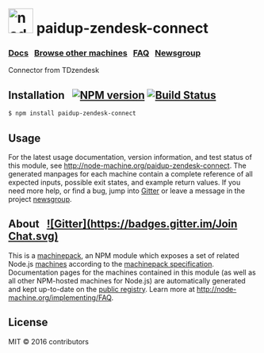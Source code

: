 
<h1>
  <a href="http://node-machine.org" title="Node-Machine public registry"><img alt="node-machine logo" title="Node-Machine Project" src="http://node-machine.org/images/machine-anthropomorph-for-white-bg.png" width="50" /></a>
  paidup-zendesk-connect
</h1>

### [Docs](http://node-machine.org/paidup-zendesk-connect) &nbsp; [Browse other machines](http://node-machine.org/machinepacks) &nbsp;  [FAQ](http://node-machine.org/implementing/FAQ)  &nbsp;  [Newsgroup](https://groups.google.com/forum/?hl=en#!forum/node-machine)

Connector from TDzendesk


## Installation &nbsp; [![NPM version](https://badge.fury.io/js/paidup-zendesk-connect.svg)](http://badge.fury.io/js/paidup-zendesk-connect) [![Build Status](https://travis-ci.org/mikermcneil/paidup-zendesk-connect.png?branch=master)](https://travis-ci.org/mikermcneil/paidup-zendesk-connect)

```sh
$ npm install paidup-zendesk-connect
```

## Usage

For the latest usage documentation, version information, and test status of this module, see <a href="http://node-machine.org/paidup-zendesk-connect" title="Connector from TDzendesk (for node.js)">http://node-machine.org/paidup-zendesk-connect</a>.  The generated manpages for each machine contain a complete reference of all expected inputs, possible exit states, and example return values.  If you need more help, or find a bug, jump into [Gitter](https://gitter.im/node-machine/general) or leave a message in the project [newsgroup](https://groups.google.com/forum/?hl=en#!forum/node-machine).

## About  &nbsp; [![Gitter](https://badges.gitter.im/Join Chat.svg)](https://gitter.im/node-machine/general?utm_source=badge&utm_medium=badge&utm_campaign=pr-badge&utm_content=badge)

This is a [machinepack](http://node-machine.org/machinepacks), an NPM module which exposes a set of related Node.js [machines](http://node-machine.org/spec/machine) according to the [machinepack specification](http://node-machine.org/spec/machinepack).
Documentation pages for the machines contained in this module (as well as all other NPM-hosted machines for Node.js) are automatically generated and kept up-to-date on the <a href="http://node-machine.org" title="Public machine registry for Node.js">public registry</a>.
Learn more at <a href="http://node-machine.org/implementing/FAQ" title="Machine Project FAQ (for implementors)">http://node-machine.org/implementing/FAQ</a>.

## License

MIT &copy; 2016 contributors

